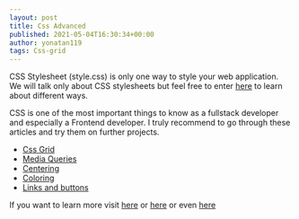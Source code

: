 ```yaml
---
layout: post
title: Css Advanced
published: 2021-05-04T16:30:34+00:00
author: yonatan119
tags: Css-grid
---
```


CSS Stylesheet (style.css) is only one way to style your web application.
We will talk only about CSS stylesheets but feel free to enter [here](https://www.w3schools.com/react/react_css.asp) to learn about different ways.

CSS is one of the most important things to know as a fullstack developer and especially a Frontend developer.
I truly recommend to go through these articles and try them on further projects.
- [Css Grid](https://css-tricks.com/snippets/css/complete-guide-grid/)
- [Media Queries](https://css-tricks.com/snippets/css/media-queries-for-standard-devices/)
- [Centering](https://css-tricks.com/centering-css-complete-guide/)
- [Coloring](https://css-tricks.com/nerds-guide-color-web/)
- [Links and buttons](https://css-tricks.com/a-complete-guide-to-links-and-buttons/)

If you want to learn more visit [here](https://css-tricks.com/guides/)
or [here](https://www.htmldog.com/guides/css/advanced/) or even [here](https://www.w3schools.com/css/)

